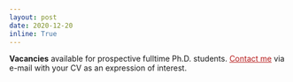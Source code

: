 ```yaml
---
layout: post
date: 2020-12-20
inline: True
---
```


<style>
    /* .draw_bottomline{
        border-bottom: 1px solid #ccc;
    }
     */
</style>

<div class="draw_bottomline">
<b >Vacancies</b> available for prospective fulltime Ph.D. students. 
<a href="https://manukaul.github.io/contact/" target="blank" style="color: #b71c1c;">Contact me</a> via e-mail with your CV as an expression of interest. 
</div>